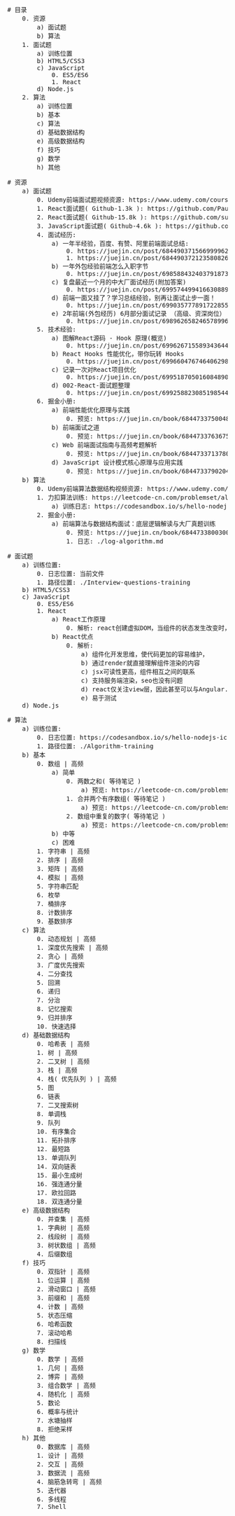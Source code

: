 <pre>
# 目录
    0. 资源
        a) 面试题
        b) 算法
    1. 面试题
        a) 训练位置
        b) HTML5/CSS3
        c) JavaScript
            0. ES5/ES6
            1. React
        d) Node.js
    2. 算法
        a) 训练位置
        b) 基本
        c) 算法
        d) 基础数据结构
        e) 高级数据结构
        f) 技巧
        g) 数学
        h) 其他
</pre>

<pre>
# 资源
    a) 面试题
        0. Udemy前端面试题视频资源: https://www.udemy.com/course/master-the-coding-interview-big-tech-faang-interviews/learn/lecture/19315028#overview
        1. React面试题( Github-1.3k ): https://github.com/Pau1fitz/react-interview/blob/master/zh-cn.md 
        2. React面试题( Github-15.8k ): https://github.com/sudheerj/reactjs-interview-questions
        3. JavaScript面试题( Github-4.6k ): https://github.com/sudheerj/javascript-interview-questions
        4. 面试经历:
            a) 一年半经验，百度、有赞、阿里前端面试总结:
                0. https://juejin.cn/post/6844903715669999629
                1. https://juejin.cn/post/6844903721235808263
            b) 一年外包经验前端怎么入职字节
                0. https://juejin.cn/post/6985884324037918733
            c) 复盘最近一个月的中大厂面试经历(附加答案)
                0. https://juejin.cn/post/6995744994166308895
            d) 前端一面又挂了？学习总结经验，别再让面试止步一面！
                0. https://juejin.cn/post/6990357778917228551
            e) 2年前端(外包经历) 6月部分面试记录 （高级、资深岗位）
                0. https://juejin.cn/post/6989626582465789966
        5. 技术经验:
            a) 图解React源码 - Hook 原理(概览)
                0. https://juejin.cn/post/6996267155893436446
            b) React Hooks 性能优化，带你玩转 Hooks
                0. https://juejin.cn/post/6996604767464062984
            c) 记录一次对React项目优化
                0. https://juejin.cn/post/6995187050160848909
            d) 002-React-面试题整理
                0. https://juejin.cn/post/6992588230851985445
        6. 掘金小册:
            a) 前端性能优化原理与实践
                0. 预览: https://juejin.cn/book/6844733750048210957
            b) 前端面试之道
                0. 预览: https://juejin.cn/book/6844733763675488269
            c) Web 前端面试指南与高频考题解析
                0. 预览: https://juejin.cn/book/6844733713780047886
            d) JavaScript 设计模式核⼼原理与应⽤实践
                0. 预览: https://juejin.cn/book/6844733790204461070
    b) 算法
        0. Udemy前端算法数据结构视频资源: https://www.udemy.com/course/master-the-coding-interview-data-structures-algorithms/learn/lecture/12202018#overview
        1. 力扣算法训练: https://leetcode-cn.com/problemset/all/
            a) 训练日志: https://codesandbox.io/s/hello-nodejs-ick33?file=/src/log-cpu.md
        2. 掘金小册:
            a) 前端算法与数据结构面试：底层逻辑解读与大厂真题训练
                0. 预览: https://juejin.cn/book/6844733800300150797
                1. 日志: ./log-algorithm.md
</pre>

<pre>
# 面试题
    a) 训练位置: 
        0. 日志位置: 当前文件
        1. 路径位置: ./Interview-questions-training
    b) HTML5/CSS3
    c) JavaScript
        0. ES5/ES6
        1. React
            a) React工作原理
                0. 解析: react创建虚拟DOM，当组件的状态发生改变时，经过diff技术，标记改变的虚拟dom，然后根据diff结果进行对应的dom更新渲染
            b) React优点
                0. 解析:
                    a) 组件化开发思维，使代码更加的容易维护，
                    b) 通过render就直接理解组件渲染的内容
                    c) jsx可读性更高，组件相互之间的联系
                    c) 支持服务端渲染，seo也没有问题
                    d) react仅关注view层，因此甚至可以与Angular.js配合使用
                    e) 易于测试
    d) Node.js
</pre>

<pre>
# 算法
    a) 训练位置:
        0. 日志位置: https://codesandbox.io/s/hello-nodejs-ick33?file=/src/log-cpu.md
        1. 路径位置: ./Algorithm-training
    b) 基本
        0. 数组 | 高频
            a) 简单
                0. 两数之和( 等待笔记 )
                    a) 预览: https://leetcode-cn.com/problems/two-sum/submissions/
                1. 合并两个有序数组( 等待笔记 )
                    a) 预览: https://leetcode-cn.com/problems/merge-sorted-array/
                2. 数组中重复的数字( 等待笔记 )
                    a) 预览: https://leetcode-cn.com/problems/shu-zu-zhong-zhong-fu-de-shu-zi-lcof/
            b) 中等
            c) 困难
        1. 字符串 | 高频
        2. 排序 | 高频
        3. 矩阵 | 高频
        4. 模拟 | 高频
        5. 字符串匹配
        6. 枚举
        7. 桶排序
        8. 计数排序
        9. 基数排序
    c) 算法
        0. 动态规划 | 高频
        1. 深度优先搜索 | 高频
        2. 贪心 | 高频
        3. 广度优先搜索
        4. 二分查找
        5. 回溯
        6. 递归
        7. 分治
        8. 记忆搜索
        9. 归并排序
        10. 快速选择
    d) 基础数据结构
        0. 哈希表 | 高频
        1. 树 | 高频
        2. 二叉树 | 高频
        3. 栈 | 高频
        4. 栈( 优先队列 ) | 高频
        5. 图
        6. 链表
        7. 二叉搜索树
        8. 单调栈
        9. 队列
        10. 有序集合
        11. 拓扑排序
        12. 最短路
        13. 单调队列
        14. 双向链表
        15. 最小生成树
        16. 强连通分量
        17. 欧拉回路
        18. 双连通分量
    e) 高级数据结构
        0. 并查集 | 高频
        1. 字典树 | 高频
        2. 线段树 | 高频
        3. 树状数组 | 高频
        4. 后缀数组
    f) 技巧
        0. 双指针 | 高频
        1. 位运算 | 高频
        2. 滑动窗口 | 高频
        3. 前缀和 | 高频
        4. 计数 | 高频
        5. 状态压缩
        6. 哈希函数
        7. 滚动哈希
        8. 扫描线
    g) 数学
        0. 数学 | 高频
        1. 几何 | 高频
        2. 博弈 | 高频
        3. 组合数学 | 高频
        4. 随机化 | 高频
        5. 数论
        6. 概率与统计
        7. 水塘抽样
        8. 拒绝采样
    h) 其他
        0. 数据库 | 高频
        1. 设计 | 高频
        2. 交互 | 高频
        3. 数据流 | 高频
        4. 脑筋急转弯 | 高频
        5. 迭代器
        6. 多线程
        7. Shell
</pre>